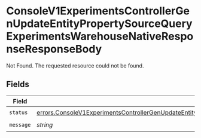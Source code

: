 # ConsoleV1ExperimentsControllerGenUpdateEntityPropertySourceQueryExperimentsWarehouseNativeResponseResponseBody

Not Found. The requested resource could not be found.


## Fields

| Field                                                                                                                                                                                                                                              | Type                                                                                                                                                                                                                                               | Required                                                                                                                                                                                                                                           | Description                                                                                                                                                                                                                                        |
| -------------------------------------------------------------------------------------------------------------------------------------------------------------------------------------------------------------------------------------------------- | -------------------------------------------------------------------------------------------------------------------------------------------------------------------------------------------------------------------------------------------------- | -------------------------------------------------------------------------------------------------------------------------------------------------------------------------------------------------------------------------------------------------- | -------------------------------------------------------------------------------------------------------------------------------------------------------------------------------------------------------------------------------------------------- |
| `status`                                                                                                                                                                                                                                           | [errors.ConsoleV1ExperimentsControllerGenUpdateEntityPropertySourceQueryExperimentsWarehouseNativeResponseStatus](../../models/errors/consolev1experimentscontrollergenupdateentitypropertysourcequeryexperimentswarehousenativeresponsestatus.md) | :heavy_check_mark:                                                                                                                                                                                                                                 | N/A                                                                                                                                                                                                                                                |
| `message`                                                                                                                                                                                                                                          | *string*                                                                                                                                                                                                                                           | :heavy_check_mark:                                                                                                                                                                                                                                 | N/A                                                                                                                                                                                                                                                |